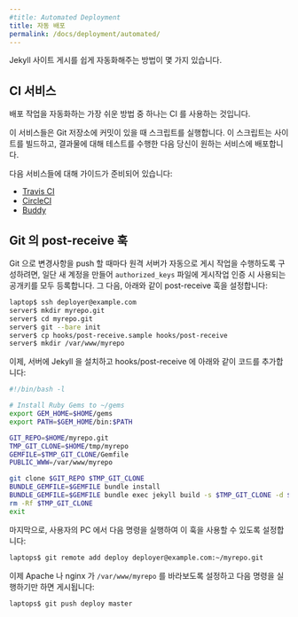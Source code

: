 ```yaml
---
#title: Automated Deployment
title: 자동 배포
permalink: /docs/deployment/automated/
---
```

<!--
There are a number of ways to easily automate the deployment of a Jekyll site.
-->
Jekyll 사이트 게시를 쉽게 자동화해주는 방법이 몇 가지 있습니다.

<!--
## Continuous Integration Service
-->
## CI 서비스

<!--
One of the easiest ways to set up an automated deployment flow is by using a
CI.
-->
배포 작업을 자동화하는 가장 쉬운 방법 중 하나는
CI 를 사용하는 것입니다.

<!--
These services run a script when there's a commit on your Git repository.
You might want this script to build the site, run tests over the output then deploy it to the
service of your choice.
-->
이 서비스들은 Git 저장소에 커밋이 있을 때 스크립트를 실행합니다.
이 스크립트는 사이트를 빌드하고, 결과물에 대해 테스트를 수행한 다음 당신이 원하는
서비스에 배포합니다.

<!--
We have guides for the following providers:
-->
다음 서비스들에 대해 가이드가 준비되어 있습니다:

* [Travis CI](/docs/continuous-integration/travis-ci/)
* [CircleCI](/docs/continuous-integration/circleci/)
* [Buddy](/docs/continuous-integration/buddyworks/)

<!--
## Git post-receive hook
-->
## Git 의 post-receive 훅

<!--
To have a remote server handle the deploy for you every time you push changes using Git, you can create a user account which has all the public keys that are authorized to deploy in its `authorized_keys` file. With that in place, setting up the post-receive hook is done as follows:
-->
Git 으로 변경사항을 push 할 때마다 원격 서버가 자동으로 게시 작업을 수행하도록 구성하려면, 일단 새 계정을 만들어 `authorized_keys` 파일에 게시작업 인증 시 사용되는 공개키를 모두 등록합니다. 그 다음, 아래와 같이 post-receive 훅을 설정합니다:

```sh
laptop$ ssh deployer@example.com
server$ mkdir myrepo.git
server$ cd myrepo.git
server$ git --bare init
server$ cp hooks/post-receive.sample hooks/post-receive
server$ mkdir /var/www/myrepo
```

<!--
Next, add the following lines to hooks/post-receive and be sure Jekyll is
installed on the server:
-->
이제, 서버에 Jekyll 을 설치하고 hooks/post-receive 에 아래와 같이 코드를
추가합니다:

```bash
#!/bin/bash -l

# Install Ruby Gems to ~/gems
export GEM_HOME=$HOME/gems
export PATH=$GEM_HOME/bin:$PATH

GIT_REPO=$HOME/myrepo.git
TMP_GIT_CLONE=$HOME/tmp/myrepo
GEMFILE=$TMP_GIT_CLONE/Gemfile
PUBLIC_WWW=/var/www/myrepo

git clone $GIT_REPO $TMP_GIT_CLONE
BUNDLE_GEMFILE=$GEMFILE bundle install
BUNDLE_GEMFILE=$GEMFILE bundle exec jekyll build -s $TMP_GIT_CLONE -d $PUBLIC_WWW
rm -Rf $TMP_GIT_CLONE
exit
```

<!--
Finally, run the following command on any users laptop that needs to be able to
deploy using this hook:
-->
마지막으로, 사용자의 PC 에서 다음 명령을 실행하여 이 훅을 사용할 수 있도록
설정합니다:

```sh
laptops$ git remote add deploy deployer@example.com:~/myrepo.git
```

<!--
Deploying is now as easy as telling nginx or Apache to look at
`/var/www/myrepo` and running the following:
-->
이제 Apache 나 nginx 가 `/var/www/myrepo` 를 바라보도록 설정하고 다음 명령을
실행하기만 하면 게시됩니다:

```sh
laptops$ git push deploy master
```
